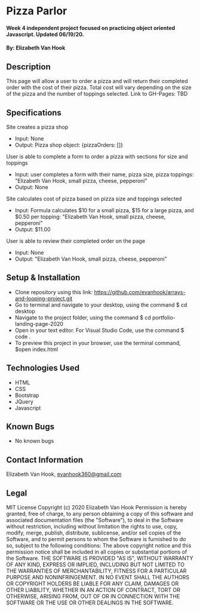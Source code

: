 # Pizza Parlor

#### Week 4 independent project focused on practicing object oriented Javascript. Updated 06/19/20.

#### By: Elizabeth Van Hook

## Description
This page will allow a user to order a pizza and will return their completed order with the cost of their pizza. Total cost will vary depending on the size of the pizza and the number of toppings selected. Link to GH-Pages: TBD


## Specifications
Site creates a pizza shop
* Input: None
* Output: Pizza shop object: {pizzaOrders: []}

User is able to complete a form to order a pizza with sections for size and toppings
* Input: user completes a form with their name, pizza size, pizza toppings: "Elizabeth Van Hook, small pizza, cheese, pepperoni"
* Output: None

Site calculates cost of pizza based on pizza size and toppings selected
* Input: Formula calculates $10 for a small pizza, $15 for a large pizza, and $0.50 per topping: "Elizabeth Van Hook, small pizza, cheese, pepperoni"
* Output: $11.00

User is able to review their completed order on the page
* Input: None
* Output: "Elizabeth Van Hook, small pizza, cheese, pepperoni"

## Setup & Installation
* Clone repository using this link: https://github.com/evanhook/arrays-and-looping-project.git
* Go to terminal and navigate to your desktop, using the command $ cd desktop
* Navigate to the project folder, using the command $ cd portfolio-landing-page-2020
* Open in your text editor. For Visual Studio Code, use the command $ code .
* To preview this project in your browser, use the terminal command, $open index.html

## Technologies Used
* HTML
* CSS
* Bootstrap
* JQuery
* Javascript

## Known Bugs
* No known bugs

## Contact Information
Elizabeth Van Hook, evanhook360@gmail.com

## Legal
MIT License
Copyright (c) 2020 Elizabeth Van Hook
Permission is hereby granted, free of charge, to any person obtaining a copy
of this software and associated documentation files (the "Software"), to deal
in the Software without restriction, including without limitation the rights
to use, copy, modify, merge, publish, distribute, sublicense, and/or sell
copies of the Software, and to permit persons to whom the Software is
furnished to do so, subject to the following conditions:
The above copyright notice and this permission notice shall be included in all
copies or substantial portions of the Software.
THE SOFTWARE IS PROVIDED "AS IS", WITHOUT WARRANTY OF ANY KIND, EXPRESS OR
IMPLIED, INCLUDING BUT NOT LIMITED TO THE WARRANTIES OF MERCHANTABILITY,
FITNESS FOR A PARTICULAR PURPOSE AND NONINFRINGEMENT. IN NO EVENT SHALL THE
AUTHORS OR COPYRIGHT HOLDERS BE LIABLE FOR ANY CLAIM, DAMAGES OR OTHER
LIABILITY, WHETHER IN AN ACTION OF CONTRACT, TORT OR OTHERWISE, ARISING FROM,
OUT OF OR IN CONNECTION WITH THE SOFTWARE OR THE USE OR OTHER DEALINGS IN THE
SOFTWARE.